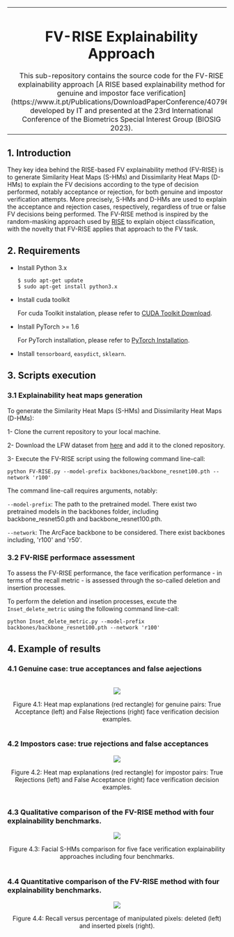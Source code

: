 <table><td align="center" width="9999">

  <h1 align="center"> FV-RISE Explainability Approach </h1>
  This sub-repository contains the source code for the FV-RISE explainability approach [A RISE based explainability method for genuine and impostor face verification](https://www.it.pt/Publications/DownloadPaperConference/40796) developed by IT and presented at the 23rd International Conference of the Biometrics Special Interest Group (BIOSIG 2023).


  
</td></table>
<table>

 ## 1. Introduction

 They key idea behind the RISE-based FV explainability method (FV-RISE) is to generate Similarity Heat Maps (S-HMs) and Dissimilarity Heat Maps (D-HMs) to explain the FV decisions according to the type of decision  performed, notably acceptance or rejection, for both genuine and impostor verification attempts. More precisely, S-HMs and D-HMs are used to explain the acceptance and rejection cases, respectively, regardless of true or false FV decisions being performed. The FV-RISE method is inspired by the random-masking approach used by [RISE](https://arxiv.org/pdf/1806.07421.pdf) to explain object classification, with the novelty that FV-RISE applies that approach to the FV task. 

 ## 2. Requirements
- Install Python 3.x

     `$ sudo apt-get update` \
     `$ sudo apt-get install python3.x`
     
- Install cuda toolkit

     For cuda Toolkit instalation, please refer to [CUDA Toolkit Download](https://developer.nvidia.com/cuda-toolkit-archive).
  
- Install PyTorch >= 1.6
   
     For PyTorch installation, please refer to [PyTorch Installation](https://gitlab.eurecom.fr/xaiface_project/xaiface_private/xaiface_face_recognition_pipelines/-/blob/master/Face_processing_tools/Recognition/ArcFace/Pytorch_install.md?ref_type=heads).

- Install `tensorboard`, `easydict`, `sklearn`.

## 3. Scripts execution
### 3.1  Explainability heat maps generation

To generate the Similarity Heat Maps (S-HMs) and Dissimilarity Heat Maps (D-HMs):

1- Clone the current repository to your local machine.

2- Download the LFW dataset from [here](https://drive.google.com/drive/folders/1QAZEFkM7iADo5FAC8Z3kepDdLJ_sRovm) and add it to the cloned repository.

3- Execute the FV-RISE script using the following command line-call:

`python FV-RISE.py --model-prefix backbones/backbone_resnet100.pth --network 'r100'`

The command line-call requires arguments, notably:

`--model-prefix`: The path to the pretrained model. There exist two pretrained models in the backbones folder, including backbone_resnet50.pth and backbone_resnet100.pth.

`--network`: The ArcFace backbone to be considered. There exist backbones including, 'r100' and 'r50'.

### 3.2  FV-RISE performace assessment
To assess the FV-RISE performance, the face verification performance - in terms of the recall metric - is assessed through the so-called deletion and insertion processes.

To perform the deletion and insetion processes, excute the `Inset_delete_metric` using the following command line-call:


`python Inset_delete_metric.py --model-prefix backbones/backbone_resnet100.pth --network 'r100'`


 ## 4. Example of results

### 4.1  Genuine case: true acceptances and false aejections


<table>
  

<p align="center">
<img src="https://drive.google.com/uc?export=view&id=1XMnvVuUaD4S9zduuJW7RI-JM5LYBWA_p">

</p>
<figcaption align="center">Figure 4.1: Heat map explanations (red rectangle) for genuine pairs: True Acceptance (left) and False Rejections (right) face verification decision examples.
</figcaption>
</table>


<table>

### 4.2   Impostors case: true rejections and false acceptances

<p align="center">
<img src="https://drive.google.com/uc?export=view&id=1QVgWLRAEXswlvhZnaTuhJjrxLGaXFkFg">
</p>
<figcaption align="center">Figure 4.2: Heat map explanations (red rectangle) for impostor pairs: True Rejections (left) and False Acceptance (right) face verification decision examples.

</figcaption>
</table>

<table>

### 4.3   Qualitative comparison of the FV-RISE method with four explainability benchmarks. 

<p align="center">
<img src="https://drive.google.com/uc?export=view&id=1owIjMExizyZh_k4GqyelRSE004G7OKAS">
</p>

<figcaption align="center">Figure 4.3: Facial S-HMs comparison for five face verification explainability approaches including four benchmarks.
</table>

### 4.4   Quantitative comparison of the FV-RISE method with four explainability benchmarks. 

<p align="center">
<img src="https://drive.google.com/uc?export=view&id=1uQFss-7dTgVYIZJxK3rSWMONTxvDvq_W">
</p>

<figcaption align="center">Figure 4.4: Recall versus percentage of manipulated pixels: deleted (left) and inserted pixels (right).

</table>





